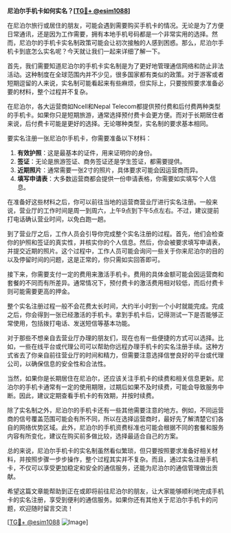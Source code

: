 **尼泊尔手机卡如何实名？[[TG💪+ @esim1088](https://t.me/s/esim1088)]**

在尼泊尔旅行或居住的朋友，可能会遇到需要购买手机卡的情况。无论是为了方便日常通讯，还是因为工作需要，拥有本地手机号码都是一个非常实用的选择。然而，尼泊尔的手机卡实名制政策可能会让初次接触的人感到困惑。那么，尼泊尔手机卡到底怎么实名呢？今天就让我们一起来详细了解一下。

首先，我们需要知道尼泊尔的手机卡实名制是为了更好地管理通信网络和防止非法活动。这种制度在全球范围内并不少见，很多国家都有类似的政策。对于游客或者短期逗留的人来说，实名制可能看起来有些麻烦，但实际上，只要按照要求准备必要的材料，整个过程并不复杂。

在尼泊尔，各大运营商如Ncell和Nepal Telecom都提供预付费和后付费两种类型的手机卡。如果你只是短期旅游，通常选择预付费卡会更方便。而对于长期居住者来说，后付费卡可能是更好的选择。无论哪种类型，实名制的要求基本相同。

要实名注册一张尼泊尔手机卡，你需要准备以下材料：

1. **有效护照**：这是最基本的证件，用来证明你的身份。
2. **签证**：无论是旅游签证、商务签证还是学生签证，都需要提供。
3. **近期照片**：通常需要一张2寸的照片，具体要求可能会因运营商而异。
4. **填写申请表**：大多数运营商都会提供一份申请表格，你需要如实填写个人信息。

在准备好这些材料之后，你可以前往当地的运营商营业厅进行实名注册。一般来说，营业厅的工作时间是周一到周六，上午9点到下午5点左右。不过，建议提前打电话确认营业时间，以免白跑一趟。

到了营业厅之后，工作人员会引导你完成整个实名注册的过程。首先，他们会检查你的护照和签证的真实性，并核实你的个人信息。然后，你会被要求填写申请表，并提交近期的照片。这个过程中，工作人员可能会询问一些关于你来尼泊尔的目的以及停留时间的问题，这是正常的，你只需如实回答即可。

接下来，你需要支付一定的费用来激活手机卡。费用的具体金额可能会因运营商和套餐的不同而有所差异。通常情况下，预付费卡的激活费用相对较低，而后付费卡则可能需要更高的押金。

整个实名注册过程一般不会花费太长时间，大约半小时到一个小时就能完成。完成之后，你会得到一张已经激活的手机卡。拿到手机卡后，记得测试一下是否能够正常使用，包括拨打电话、发送短信等基本功能。

对于那些不想亲自去营业厅办理的朋友们，现在也有一些便捷的方式可以选择。比如，一些在线平台或代理公司可以帮助你远程办理手机卡的实名注册手续。这种方式省去了你亲自前往营业厅的时间和精力，但需要注意选择信誉良好的平台或代理公司，以确保信息的安全性和合法性。

当然，如果你是长期居住在尼泊尔，还应该关注手机卡的续费和相关信息更新。尼泊尔的手机卡通常有一定的使用期限，过期后如果不及时续费，可能会导致服务中断。因此，建议定期查看手机卡的有效期，并按时续费。

除了实名制之外，尼泊尔的手机卡还有一些其他需要注意的地方。例如，不同运营商的信号覆盖范围可能会有所不同，所以在选择运营商时，最好先了解清楚它们各自的网络优势区域。此外，尼泊尔的手机资费标准也可能会根据不同的套餐和服务内容有所变化，建议在购买前多做比较，选择最适合自己的方案。

总的来说，尼泊尔手机卡的实名制虽然看似繁琐，但只要按照要求准备好相关材料，并按照步骤一步步操作，整个过程其实并不复杂。而且，通过实名注册手机卡，不仅可以享受更加稳定和安全的通信服务，还能为尼泊尔的通信管理做出贡献。

希望这篇文章能帮助到正在或即将前往尼泊尔的朋友，让大家能够顺利地完成手机卡的实名注册，享受到便利的通信服务。如果你还有其他关于尼泊尔手机卡的问题，欢迎随时留言交流！

[[TG💪+ @esim1088](https://t.me/s/esim1088) ![Image](https://i.postimg.cc/4NQfJmqS/Snipaste-2025-05-13-00-14-12.png)]